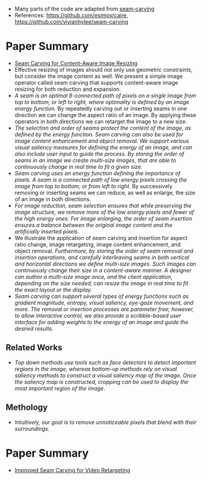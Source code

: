 - Many parts of the code are adapted from [seam-carving](https://github.com/andrewdcampbell/seam-carving)
- References: https://github.com/esimov/caire, https://github.com/vivianhylee/seam-carving

# Paper Summary
- [Seam Carving for Content-Aware Image Resizing](https://perso.crans.org/frenoy/matlab2012/seamcarving.pdf)
- Effective resizing of images should not only use geometric constraints, but consider the image content as well. We present a simple image operator called seam carving that supports content-aware image resizing for both reduction and expansion.
- *A seam is an optimal 8-connected path of pixels on a single image from top to bottom, or left to right, where optimality is defined by an image energy function.* By repeatedly carving out or inserting seams in one direction we can change the aspect ratio of an image. By applying these operators in both directions we can retarget the image to a new size.
- *The selection and order of seams protect the content of the image, as defined by the energy function. Seam carving can also be used for image content enhancement and object removal. We support various visual saliency measures for defining the energy of an image, and can also include user input to guide the process. By storing the order of seams in an image we create multi-size images, that are able to continuously change in real time to fit a given size.*
- *Seam carving uses an energy function defining the importance of pixels. A seam is a connected path of low energy pixels crossing the image from top to bottom, or from left to right.* By successively removing or inserting seams we can reduce, as well as enlarge, the size of an image in both directions.
- *For image reduction, seam selection ensures that while preserving the image structure, we remove more of the low energy pixels and fewer of the high energy ones. For image enlarging, the order of seam insertion ensures a balance between the original image content and the artificially inserted pixels.*
- We illustrate the application of seam carving and insertion for aspect ratio change, image retargeting, image content enhancement, and object removal. *Furthermore, by storing the order of seam removal and insertion operations, and carefully interleaving seams in both vertical and horizontal directions we define multi-size images. Such images can continuously change their size in a content-aware manner. A designer can author a multi-size image once, and the client application, depending on the size needed, can resize the image in real time to fit the exact layout or the display.*
- *Seam carving can support several types of energy functions such as gradient magnitude, entropy, visual saliency, eye-gaze movement, and more. The removal or insertion processes are parameter free; however, to allow interactive control, we also provide a scribble-based user interface for adding weights to the energy of an image and guide the desired results.*
## Related Works
- *Top down methods use tools such as face detectors to detect important regions in the image, whereas bottom-up methods rely on visual saliency methods to construct a visual saliency map of the image. Once the saliency map is constructed, cropping can be used to display the most important region of the image.*
## Methology
- *Intuitively, our goal is to remove unnoticeable pixels that blend with their surroundings.*

# Paper Summary
- [Improved Seam Carving for Video Retargeting](http://www.eng.tau.ac.il/~avidan/papers/vidret.pdf)